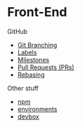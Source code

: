 # Front-End

GitHub
  - [Git Branching](/github/git-branching.md)
  - [Labels](./github/labels.md)
  - [Milestones](/github/milestones.md)
  - [Pull Requests (PRs)](./github/pull-requests.md)
  - [Rebasing](/github/rebasing.md)

Other stuff
- [npm](./npm.md)
- [environments](../sysops/environments.md)
- [devbox](./devbox.md)
